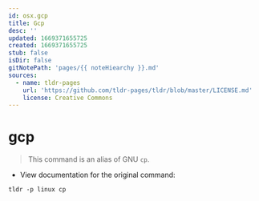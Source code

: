 ```yaml
---
id: osx.gcp
title: Gcp
desc: ''
updated: 1669371655725
created: 1669371655725
stub: false
isDir: false
gitNotePath: 'pages/{{ noteHiearchy }}.md'
sources:
  - name: tldr-pages
    url: 'https://github.com/tldr-pages/tldr/blob/master/LICENSE.md'
    license: Creative Commons
---
```

# gcp

> This command is an alias of GNU `cp`.

- View documentation for the original command:

`tldr -p linux cp`

